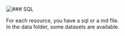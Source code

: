 ![### SQL](https://cdn.datacamp.com/main-app/assets/technologies/sql-logo-eacb2bb53e2c6c9f224d99f52777870f28ec2ba301a3f5bdcfde636eaf9dcbb5.svg)  

For each resource, you have a sql or a md file.  
In the data folder, some datasets are available.  
